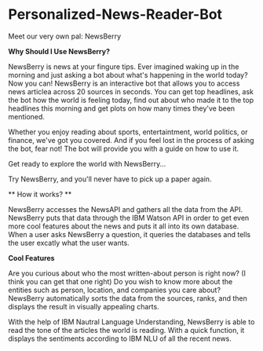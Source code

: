 # Personalized-News-Reader-Bot

Meet our very own pal: NewsBerry

**Why Should I Use NewsBerry?**

NewsBerry is news at your fingure tips. Ever imagined waking up in the morning and just asking a bot about what's happening in the world today? Now you can! NewsBerry is an interactive bot that allows you to access news articlea across 20 sources in seconds. You can get top headlines, ask the bot how the world is feeling today, find out about who made it to the top headlines this morning and get plots on how many times they've been mentioned.

Whether you enjoy reading about sports, entertaintment, world politics, or finance, we've got you covered. And if you feel lost in the process of asking the bot, fear not! The bot will provide you with a guide on how to use it.

Get ready to explore the world with NewsBerry...

Try NewsBerry, and you'll never have to pick up a paper again.

** How it works? **

NewsBerry accesses the NewsAPI and gathers all the data from the API. NewsBerry puts that data through the IBM Watson API in order to get even more cool features about the news and puts it all into its own database. When a user asks NewsBerry a question, it queries the databases and tells the user excatly what the user wants.

**Cool Features**

Are you curious about who the most written-about person is right now? (I think you can get that one right) Do you wish to know more about the entities such as person, location, and companies you care about? NewsBerry automatically sorts the data from the sources, ranks, and then displays the result in visually appealing charts.

With the help of IBM Nautral Language Understanding, NewsBerry is able to read the tone of the articles the world is reading. With a quick function, it displays the sentiments according to IBM NLU of all the recent news.
